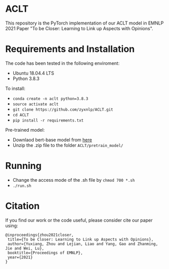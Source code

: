 # ACLT
This repository is the PyTorch implementation of our ACLT model in EMNLP 2021 Paper "To be Closer: Learning to Link up Aspects with Opinions".
# Requirements and Installation
The code has been tested in the following enviroment:
* Ubuntu 18.04.4 LTS
* Python 3.8.3  

To install:  
* `conda create -n aclt python=3.8.3` 
* `source activate aclt`
* `git clone https://github.com/zyxnlp/ACLT.git`
* `cd ACLT`
* `pip install -r requirements.txt`  

Pre-trained model:  
* Downlaod bert-base model from [here](https://drive.google.com/file/d/1c3PFLniHY_DRLda5BVCBJQ1qoyBrIvFS/view?usp=sharing)
* Unzip the .zip file to the folder `ACLT/pretrain_model/`
# Running
* Change the access mode of the .sh file by `chmod 700 *.sh`
* `./run.sh`
# Citation
If you find our work or the code useful, please consider cite our paper using:
```
@inproceedings{zhou2021closer,
 title={To be Closer: Learning to Link up Aspects with Opinions},
 author={Yuxiang, Zhou and Lejian, Liao and Yang, Gao and Zhanming, Jie and Wei, Lu},
 booktitle={Proceedings of EMNLP},
 year={2021}
}
```

